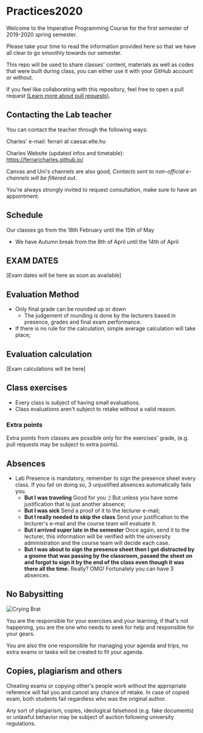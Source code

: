 # Practices2020

Welcome to the Imperative Programming Course for the first semester of 2019-2020 spring semester.

Please take your time to read the information provided here so that we have all clear to go smoothly towards our semester.

This repo will be used to share classes' content, materials as well as codes that were built during class, you can either use it with your GitHub account or without.

If you feel like collaborating with this repository, feel free to open a pull request [(Learn more about pull requests)](https://help.github.com/en/articles/creating-a-pull-request-from-a-fork).

## Contacting the Lab teacher

You can contact the teacher through the following ways:

Charles' e-mail: ferrari at caesar.elte.hu

Charles Website (updated infos and timetable): https://ferraricharles.github.io/

Canvas and Uni's channels are also good, *Contacts sent to non-official e-channels will be filtered out*.

You're always strongly invited to request consultation, make sure to have an appointment.

## Schedule
Our classes go from the 18th February until the 15th of May

* We have Autumn break from the 8th of April until the 14th of April

## EXAM DATES

[Exam dates will be here as soon as available]


## Evaluation Method
* Only final grade can be rounded up or down
  * The judgement of rounding is done by the lecturers based in presence, grades and final exam performance.
* If there is no rule for the calculation, simple average calculation will take place;


## Evaluation calculation
[Exam calculations will be here]

## Class exercises
- Every class is subject of having small evaluations.
- Class evaluations aren't subject to retake without a valid reason.

### Extra points
Extra points from classes are possible only for the exercises' grade, (e.g. pull requests may be subject to extra points).


## Absences

* Lab Presence is mandatory, remember to sign the presence sheet every class. If you fail on doing so, 3 unjustified absences automatically fails you.
  * **But I was traveling** Good for you :) But unless you have some justification that is just another absence;
  * **But I was sick** Send a proof of it to the lecturer e-mail;
  * **But I really needed to skip the class** Send your justification to the lecturer's e-mail and the course team will evaluate it.
  * **But I arrived super late in the semester** Once again, send it to the lecturer, this information will be verified with the university administration and the course team will decide each case.
  * **But I was about to sign the presence sheet then I got distracted by a gnome that was passing by the classroom, passed the sheet on and forgot to sign it by the end of the class even though it was there all the time.** Really? OMG! Fortunately you can have 3 absences.

## No Babysitting

![Crying Brat](https://media.giphy.com/media/13AXYJh2jDt2IE/giphy.gif)

You are the responsible for your exercises and your learning, if that's not happening, you are the one who needs to seek for help and responsible for your gears.

You are also the one responsible for managing your agenda and trips, no extra exams or tasks will be created to fit your agenda.

## Copies, plagiarism and others
Cheating exams or copying other's people work without the appropriate reference will fail you and cancel any chance of retake. In case of copied exam, both students fail regardless who was the original author.

Any sort of plagiarism, copies, ideological falsehood (e.g. fake documents) or unlawful behavior may be subject of auction following university regulations.

